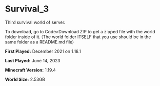 # Survival_3
Third survival world of server.

To download, go to Code>Download ZIP to get a zipped file with the world folder inside of it. (The world folder ITSELF that you use should be in the same folder as a README.md file)

**First Played:** December 2021 on 1.18.1

**Last Played:** June 14, 2023

**Minecraft Version:** 1.19.4

**World Size:** 2.53GB
